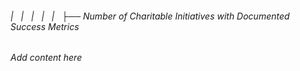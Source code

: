 ###### |   |   |   |   |   ├── Number of Charitable Initiatives with Documented Success Metrics

*Add content here*